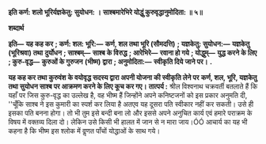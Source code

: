 **इति कर्ण: शलो भूरिर्यज्ञकेतु: सुयोधन: ।** **साश्बमारेभिरे योद्धुं कुरुवृद्धानुमोदिता: ॥ ५॥** 

**शब्दार्थ** 

**इति—** **यह कह कर** **; कर्ण: शल: भूरि:—** **कर्ण, शल तथा भूरि (सौमदत्ति)** **; यज्ञकेतु: सुयोधन:—** **यज्ञकेतु (भूरिश्रवा) तथा** **दुर्योधन** **; साश्बम्—** **साश्ब के विरुद्ध** **; आरेभिरे—** **रवाना हो गये** **; योद्धुम्—** **युद्ध करने के लिए** **; कुरु-वृद्ध—** **कुरुओं के गुरुजन** **(भीष्म) द्वारा** **; अनुमोदिता:—** **स्वीकृति दिये जाने पर।** **.** 

**यह कह कर तथा कुरुवंश के वयोवृद्ध सदस्य द्वारा अपनी योजना की स्वीकृति लेने पर** **कर्ण, शल, भूरि, यज्ञकेतु तथा सुयोधन साश्ब पर आक्रमण करने के लिए कूच कर गए।** **तात्पर्य :** श्रील विश्वनाथ चक्रवर्ती बतलाते हैं कि यहाँ पर जिस कुरु-वृद्ध का उल्लेख है, वह भीष्म हैं जिन्होंने अपने कनिष्टजनों को इस प्रकार अनुमति दी, ''चूँकि साश्ब ने इस कुमारी का स्पर्श कर लिया है अतएव यह दूसरा पति स्वीकार नहीं कर सकती। उसे ही इसका पति बनना होगा। तो भी तुम इसे बन्दी बना लो और इससे अपने अनुचित कार्य एवं हमारे पराक्रम के विषय में वक्तव्य दिला दो। लेकिन उसे किसी भी हालत में जान से न मारा जाय।ÓÓ आचार्य का यह भी कहना है कि भीष्म इस श्लोक में वॢणत पाँचों योद्धाओं के साथ गये।  